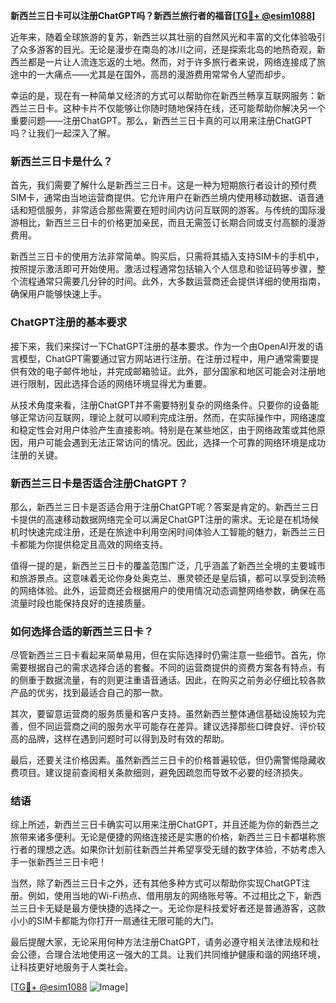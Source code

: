**新西兰三日卡可以注册ChatGPT吗？新西兰旅行者的福音[[TG💪+ @esim1088](https://t.me/s/esim1088)]**

近年来，随着全球旅游的复苏，新西兰以其壮丽的自然风光和丰富的文化体验吸引了众多游客的目光。无论是漫步在南岛的冰川之间，还是探索北岛的地热奇观，新西兰都是一片让人流连忘返的土地。然而，对于许多旅行者来说，网络连接成了旅途中的一大痛点——尤其是在国外，高昂的漫游费用常常令人望而却步。

幸运的是，现在有一种简单又经济的方式可以帮助你在新西兰畅享互联网服务：新西兰三日卡。这种卡片不仅能够让你随时随地保持在线，还可能帮助你解决另一个重要问题——注册ChatGPT。那么，新西兰三日卡真的可以用来注册ChatGPT吗？让我们一起深入了解。

### 新西兰三日卡是什么？

首先，我们需要了解什么是新西兰三日卡。这是一种为短期旅行者设计的预付费SIM卡，通常由当地运营商提供。它允许用户在新西兰境内使用移动数据、语音通话和短信服务，非常适合那些需要在短时间内访问互联网的游客。与传统的国际漫游相比，新西兰三日卡的价格更加亲民，而且无需签订长期合同或支付高额的漫游费用。

新西兰三日卡的使用方法非常简单。购买后，只需将其插入支持SIM卡的手机中，按照提示激活即可开始使用。激活过程通常包括输入个人信息和验证码等步骤，整个流程通常只需要几分钟的时间。此外，大多数运营商还会提供详细的使用指南，确保用户能够快速上手。

### ChatGPT注册的基本要求

接下来，我们来探讨一下ChatGPT注册的基本要求。作为一个由OpenAI开发的语言模型，ChatGPT需要通过官方网站进行注册。在注册过程中，用户通常需要提供有效的电子邮件地址，并完成邮箱验证。此外，部分国家和地区可能会对注册地进行限制，因此选择合适的网络环境显得尤为重要。

从技术角度来看，注册ChatGPT并不需要特别复杂的网络条件。只要你的设备能够正常访问互联网，理论上就可以顺利完成注册。然而，在实际操作中，网络速度和稳定性会对用户体验产生直接影响。特别是在某些地区，由于网络政策或其他原因，用户可能会遇到无法正常访问的情况。因此，选择一个可靠的网络环境是成功注册的关键。

### 新西兰三日卡是否适合注册ChatGPT？

那么，新西兰三日卡是否适合用于注册ChatGPT呢？答案是肯定的。新西兰三日卡提供的高速移动数据网络完全可以满足ChatGPT注册的需求。无论是在机场候机时快速完成注册，还是在旅途中利用空闲时间体验人工智能的魅力，新西兰三日卡都能为你提供稳定且高效的网络支持。

值得一提的是，新西兰三日卡的覆盖范围广泛，几乎涵盖了新西兰全境的主要城市和旅游景点。这意味着无论你身处奥克兰、惠灵顿还是皇后镇，都可以享受到流畅的网络体验。此外，运营商还会根据用户的使用情况动态调整网络参数，确保在高流量时段也能保持良好的连接质量。

### 如何选择合适的新西兰三日卡？

尽管新西兰三日卡看起来简单易用，但在实际选择时仍需注意一些细节。首先，你需要根据自己的需求选择合适的套餐。不同的运营商提供的资费方案各有特点，有的侧重于数据流量，有的则更注重语音通话。因此，在购买之前务必仔细比较各款产品的优劣，找到最适合自己的那一款。

其次，要留意运营商的服务质量和客户支持。虽然新西兰整体通信基础设施较为完善，但不同运营商之间的服务水平可能存在差异。建议选择那些口碑良好、评价较高的品牌，这样在遇到问题时可以得到及时有效的帮助。

最后，还要关注价格因素。虽然新西兰三日卡的价格普遍较低，但仍需警惕隐藏收费项目。建议提前查阅相关条款细则，避免因疏忽而导致不必要的经济损失。

### 结语

综上所述，新西兰三日卡确实可以用来注册ChatGPT，并且还能为你的新西兰之旅带来诸多便利。无论是便捷的网络连接还是实惠的价格，新西兰三日卡都堪称旅行者的理想之选。如果你计划前往新西兰并希望享受无缝的数字体验，不妨考虑入手一张新西兰三日卡吧！

当然，除了新西兰三日卡之外，还有其他多种方式可以帮助你实现ChatGPT注册。例如，使用当地的Wi-Fi热点、借用朋友的网络账号等。不过相比之下，新西兰三日卡无疑是最方便快捷的选择之一。无论你是科技爱好者还是普通游客，这款小小的SIM卡都能为你打开一扇通往无限可能的大门。

最后提醒大家，无论采用何种方法注册ChatGPT，请务必遵守相关法律法规和社会公德，合理合法地使用这一强大的工具。让我们共同维护健康和谐的网络环境，让科技更好地服务于人类社会。

[[TG💪+ @esim1088](https://t.me/s/esim1088) ![Image](https://i.postimg.cc/4NQfJmqS/Snipaste-2025-05-13-00-14-12.png)]